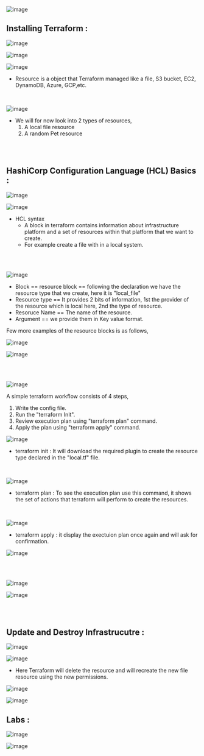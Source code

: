 ![image](https://github.com/its-sachink/devops_and_kodekloud_prep/assets/25415707/e04a6797-37c1-45e3-9b3b-7f093c4ede52)


## Installing Terraform :

![image](https://github.com/its-sachink/devops_and_kodekloud_prep/assets/25415707/66641f46-16ff-4369-9329-d0be26ecd68e)

![image](https://github.com/its-sachink/devops_and_kodekloud_prep/assets/25415707/4e48b1d1-5d9b-4714-bd0c-dd02a524c7b2)

![image](https://github.com/its-sachink/devops_and_kodekloud_prep/assets/25415707/86618d71-5b6a-49df-9365-1be9f574a043)

- Resource is a object that Terraform managed like a file, S3 bucket, EC2, DynamoDB, Azure, GCP,etc.

</br>

![image](https://github.com/its-sachink/devops_and_kodekloud_prep/assets/25415707/a9438ec7-15fd-4ec8-bc7e-2b71a234071e)

- We will for now look into 2 types of resources,
    1) A local file resource
    2) A random Pet resource
</br>
</br>

## HashiCorp Configuration Language (HCL) Basics :

![image](https://github.com/its-sachink/devops_and_kodekloud_prep/assets/25415707/e41c2361-1e30-47f4-a79f-3c5c2996b905)

![image](https://github.com/its-sachink/devops_and_kodekloud_prep/assets/25415707/a991e3fe-43a4-488e-ba0d-a8e0cc7df53e)

- HCL syntax
  - A block in terraform contains information about infrastructure platform and a set of resources within that platform that we want to create.
  - For example create a file with in a local system.

</br>
</br>

![image](https://github.com/its-sachink/devops_and_kodekloud_prep/assets/25415707/50f5c161-c939-47f0-bb0a-5a1a4237a490)

 - Block == resource block == following the declaration we have the resource type that we create, here it is "local_file"
 - Resource type == It provides 2 bits of information, 1st the provider of the resource which is local here, 2nd the type of resource.
 - Resoruce Name == The name of the resource.
 - Argument == we provide them in Key value format.

Few more examples of the resource blocks is as follows,

![image](https://github.com/its-sachink/devops_and_kodekloud_prep/assets/25415707/7a2dcdfd-3838-48cd-8026-b8c0037b123c)

![image](https://github.com/its-sachink/devops_and_kodekloud_prep/assets/25415707/3e998d64-60c6-4fb7-a8dc-8b1cbb7a8cb2)

</br>
</br>

![image](https://github.com/its-sachink/devops_and_kodekloud_prep/assets/25415707/e2240f2d-0c0b-4d17-b5dc-6ac8b90c1360)

A simple terraform workflow consists of 4 steps,
  1) Write the config file.
  2) Run the "terraform Init".
  3) Review execution plan using "terraform plan" command.
  4) Apply the plan using "terraform apply" command.

![image](https://github.com/its-sachink/devops_and_kodekloud_prep/assets/25415707/3af97d3a-8571-4dc4-8c83-77eec58b4053)
- terraform init : It will download the required plugin to create the resource type declared in the "local.tf" file.

</br>

![image](https://github.com/its-sachink/devops_and_kodekloud_prep/assets/25415707/c5621cb8-b6e3-4732-8e71-1de2fabbf6f1)
- terraform plan : To see the execution plan use this command, it shows the set of actions that terraform will perform to create the resources.

</br>

![image](https://github.com/its-sachink/devops_and_kodekloud_prep/assets/25415707/d44025e2-3514-468f-8782-4cc531993462)

- terraform apply : it display the exectuion plan once again and will ask for confirmation.

![image](https://github.com/its-sachink/devops_and_kodekloud_prep/assets/25415707/8fe82ed3-08a4-4875-afa8-b563a49ea831)

</br>
</br>

![image](https://github.com/its-sachink/devops_and_kodekloud_prep/assets/25415707/0dc1135a-e8e4-4aca-bf27-f3e8647dea08)

![image](https://github.com/its-sachink/devops_and_kodekloud_prep/assets/25415707/ba36baa8-07cc-47a2-8aec-acf0769ff3fa)

</br>
</br>

## Update and Destroy Infrastrucutre :

![image](https://github.com/its-sachink/devops_and_kodekloud_prep/assets/25415707/71972858-3405-4db1-bc50-d038423eca14)

![image](https://github.com/its-sachink/devops_and_kodekloud_prep/assets/25415707/6aa4a1bc-5deb-4a33-b88b-86854d49d042)

- Here Terraform will delete the resource and will recreate the new file resource using the new permissions.

![image](https://github.com/its-sachink/devops_and_kodekloud_prep/assets/25415707/ee8f697f-cded-44b3-9a18-4965409ca392)

![image](https://github.com/its-sachink/devops_and_kodekloud_prep/assets/25415707/7595f655-c77f-49e9-9879-8cf233550373)


## Labs :

![image](https://github.com/its-sachink/devops_and_kodekloud_prep/assets/25415707/0b210741-001e-4c2a-a20c-5f39dd3c6581)

![image](https://github.com/its-sachink/devops_and_kodekloud_prep/assets/25415707/0f2d8146-c80f-4398-a383-d32f8516c09c)








